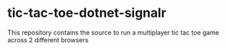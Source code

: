 # tic-tac-toe-dotnet-signalr

This repository contains the source to run a multiplayer tic tac toe game across 2 different browsers
